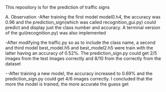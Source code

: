 This repository is for the prediction of traffic signs

A. Observation
-After training the first model model0.h4, the accuracy was 0.96 and the prediction_sign(which was called recognition_gui.py) could predict and display just the class number and accuracy. A terminal version of the gui(recognition.py) was also implemented

-After modifying the traffic.py so as to include the class name, a second and third model best_model.h5 and best_model2.h5 were train with the latter having an accuracy of 0.52%. The prediction_sign.py could get 2/5 images from the test images correctly and 8/10 from the  correctly from the dataset

--After training a new model, the accuracy increased to 0.69% and the prediction_sign.py could get 4/6 images correctly. I concluded that the more the model is trained, the more accurate the guess get

